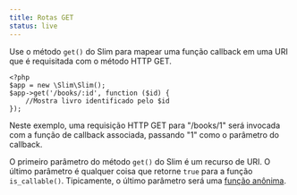 ```yaml
---
title: Rotas GET
status: live
---
```


Use o método `get()` do Slim para mapear uma função callback em uma URI que é requisitada com o método HTTP GET.

    <?php
    $app = new \Slim\Slim();
    $app->get('/books/:id', function ($id) {
        //Mostra livro identificado pelo $id
    });

Neste exemplo, uma requisição HTTP GET para "/books/1" será invocada com a função de callback associada, passando "1"
como  o parâmetro do callback.

O primeiro parâmetro do método `get()` do Slim é um recurso de URI. O último parâmetro é qualquer coisa que retorne
`true` para a função `is_callable()`. Tipicamente, o último parâmetro será uma [função anônima][anon-func].

[anon-func]: http://php.net/manual/en/functions.anonymous.php
